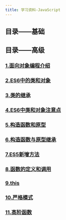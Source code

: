 ```yaml
---
title: 学习资料-JavaScript
---
```


## 目录——基础

## 目录——高级

### [1.面向对象编程介绍](1.面向对象编程介绍)

### [2.ES6中的类和对象](2.ES6中的类和对象)

### [3.类的继承](3.类的继承)

### [4.ES6中类和对象注意点](4.ES6中类和对象注意点)

### [5.构造函数和原型](5.构造函数和原型)

### [6.构造函数与原型继承](6.构造函数与原型继承)

### [7.ES5新增方法](7.ES5新增方法)

### [8.函数的定义和调用](8.函数的定义和调用)

### [9.this](9.this)

### [10.严格模式](10.严格模式)

### [11.高阶函数](11.高阶函数)